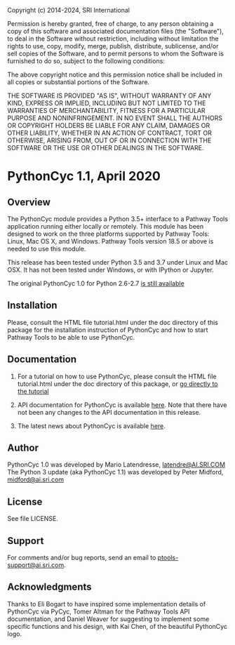 Copyright (c) 2014-2024, SRI International

Permission is hereby granted, free of charge, to any person obtaining
a copy of this software and associated documentation files (the
"Software"), to deal in the Software without restriction, including
without limitation the rights to use, copy, modify, merge, publish,
distribute, sublicense, and/or sell copies of the Software, and to
permit persons to whom the Software is furnished to do so, subject to
the following conditions:

The above copyright notice and this permission notice shall be
included in all copies or substantial portions of the Software.

THE SOFTWARE IS PROVIDED "AS IS", WITHOUT WARRANTY OF ANY KIND,
EXPRESS OR IMPLIED, INCLUDING BUT NOT LIMITED TO THE WARRANTIES OF
MERCHANTABILITY, FITNESS FOR A PARTICULAR PURPOSE AND
NONINFRINGEMENT. IN NO EVENT SHALL THE AUTHORS OR COPYRIGHT HOLDERS BE
LIABLE FOR ANY CLAIM, DAMAGES OR OTHER LIABILITY, WHETHER IN AN ACTION
OF CONTRACT, TORT OR OTHERWISE, ARISING FROM, OUT OF OR IN CONNECTION
WITH THE SOFTWARE OR THE USE OR OTHER DEALINGS IN THE SOFTWARE.


PythonCyc 1.1, April 2020
============================

Overview
--------

The PythonCyc module provides a Python 3.5+ interface to a Pathway Tools
application running either locally or remotely. This module has been
designed to work on the three platforms supported by Pathway Tools:
Linux, Mac OS X, and Windows. Pathway Tools version 18.5 or
above is needed to use this module.

This release has been tested under Python 3.5 and 3.7 under Linux and
Mac OSX.  It has not been tested under Windows, or with IPython
or Jupyter.

The original PythonCyc 1.0 for Python 2.6-2.7
[is still available](https://github.com/latendre/PythonCyc)


Installation
------------

Please, consult the HTML file tutorial.html under the doc directory of this
package for the installation instruction of PythonCyc and how to start
Pathway Tools to be able to use PythonCyc.

Documentation
-------------

1) For a tutorial on how to use PythonCyc, please consult the HTML file
tutorial.html under the doc directory of this package, or [go directly
to the tutorial](https://github.com/ecocyc/PythonCyc/blob/master/doc/tutorial.md)

2) API documentation for PythonCyc is available [here](http://pythoncyc.readthedocs.org).
Note that there have not been any changes to the API documentation in this release.

3) The latest news about PythonCyc is available [here](http://bioinformatics.ai.sri.com/ptools/pythoncyc.html).

Author
------ 

PythonCyc 1.0 was developed by Mario Latendresse, latendre@AI.SRI.COM
The Python 3 update (aka PythonCyc 1.1) was developed by Peter Midford, midford@ai.sri.com

License
-------

See file LICENSE.

Support
-------

For comments and/or bug reports, send an email to ptools-support@ai.sri.com.

Acknowledgments
---------------

Thanks to Eli Bogart to have inspired some implementation details of
PythonCyc via PyCyc, Tomer Altman for the Pathway Tools API
documentation, and Daniel Weaver for suggesting to implement some
specific functions and his design, with Kai Chen, of the beautiful PythonCyc logo.
